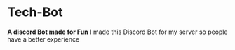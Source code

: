 # Tech-Bot
**A discord Bot made for Fun**
I made this Discord Bot for my server so people have a better experience 
